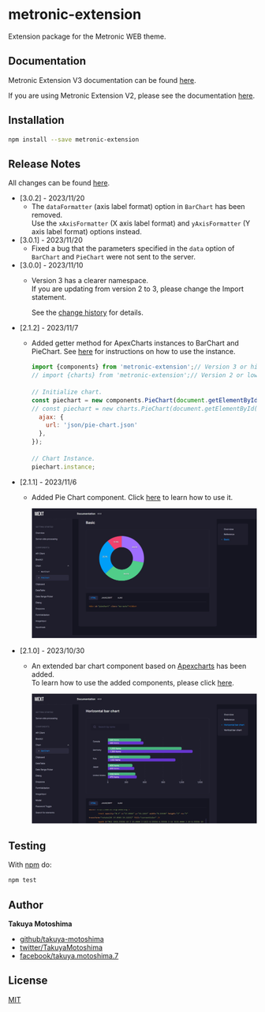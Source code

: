 # metronic-extension
Extension package for the Metronic WEB theme.

## Documentation
Metronic Extension V3 documentation can be found [here](https://takuya-motoshima.github.io/metronic-extension/v3/).

If you are using Metronic Extension V2, please see the documentation [here](https://takuya-motoshima.github.io/metronic-extension/v2/).

## Installation
```sh
npm install --save metronic-extension
```

## Release Notes
All changes can be found [here](CHANGELOG.md).

- [3.0.2] - 2023/11/20
    - The `dataFormatter` (axis label format) option in `BarChart` has been removed.  
        Use the `xAxisFormatter` (X axis label format) and `yAxisFormatter` (Y axis label format) options instead.
- [3.0.1] - 2023/11/20
    - Fixed a bug that the parameters specified in the `data` option of `BarChart` and `PieChart` were not sent to the server.
- [3.0.0] - 2023/11/10
    - Version 3 has a clearer namespace.  
        If you are updating from version 2 to 3, please change the Import statement.  

        See the [change history](CHANGELOG.md) for details.
- [2.1.2] - 2023/11/7
    - Added getter method for ApexCharts instances to BarChart and PieChart.
        See [here](https://apexcharts.com/docs/methods/#) for instructions on how to use the instance.

        ```js
        import {components} from 'metronic-extension';// Version 3 or higher.
        // import {charts} from 'metronic-extension';// Version 2 or lower.

        // Initialize chart.
        const piechart = new components.PieChart(document.getElementById('piechart'), {// Version 3 or higher.
        // const piechart = new charts.PieChart(document.getElementById('piechart'), {// Version 2 or lower.
          ajax: {
            url: 'json/pie-chart.json'
          },
        });

        // Chart Instance.
        piechart.instance;
        ```
- [2.1.1] - 2023/11/6
    - Added Pie Chart component. Click [here](https://takuya-motoshima.github.io/metronic-extension/v3/piechart.html) to learn how to use it.

        ![PieChart.jpg](screencaps/PieChart.jpg)
- [2.1.0] - 2023/10/30
    - An extended bar chart component based on [Apexcharts](https://apexcharts.com/) has been added.  
        To learn how to use the added components, please click [here](https://takuya-motoshima.github.io/metronic-extension/v3/barchart.html).

        ![BarChart.jpg](screencaps/BarChart.jpg)

## Testing
With [npm](http://npmjs.org) do:

```sh
npm test
```

## Author
**Takuya Motoshima**

* [github/takuya-motoshima](https://github.com/takuya-motoshima)
* [twitter/TakuyaMotoshima](https://twitter.com/TakuyaMotoshima)
* [facebook/takuya.motoshima.7](https://www.facebook.com/takuya.motoshima.7)

## License
[MIT](LICENSE)